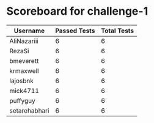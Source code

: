 # Scoreboard for challenge-1
| Username   | Passed Tests | Total Tests |
|------------|--------------|-------------|
| AliNazariii | 6 | 6 |
| RezaSi | 6 | 6 |
| bmeverett | 6 | 6 |
| krmaxwell | 6 | 6 |
| lajosbnk | 6 | 6 |
| mick4711 | 6 | 6 |
| puffyguy | 6 | 6 |
| setarehabhari | 6 | 6 |
